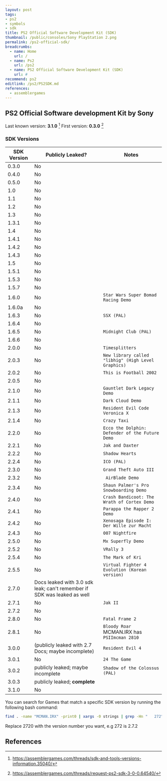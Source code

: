 ```yaml
---
layout: post
tags: 
- ps2
- symbols
- sdk
title: PS2 Official Software Development Kit (SDK)
thumbnail: /public/consoles/Sony PlayStation 2.png
permalink: /ps2-official-sdk/
breadcrumbs:
  - name: Home
    url: /
  - name: Ps2
    url: /ps2
  - name: PS2 Official Software Development Kit (SDK)
    url: #
recommend: ps2
editlink: /ps2/PS2SDK.md
references:
  - assemblergames
---
```


## PS2 Official Software development Kit by Sony

Last known version: **3.1.0** [^1]
First version: **0.3.0** [^2]

### SDK Versions

SDK Version | Publicly Leaked? | Notes
--- | --- | ---
0.3.0 | No | 
0.4.0 | No | 
0.5.0 | No | 
1.0 | No | 
1.1 | No | 
1.2 | No | 
1.3 | No | 
1.3.1 | No | 
1.4 | No | 
1.4.1 | No | 
1.4.2 | No | 
1.4.3 | No | 
1.5 | No | 
1.5.1 | No | 
1.5.3 | No | 
1.5.7 | No | 
1.6.0 | No | `Star Wars Super Bomad Racing Demo`
1.6.0a | No | 
1.6.3 | No | `SSX (PAL)`
1.6.4 | No | 
1.6.5 | No | `Midnight Club (PAL)`
1.6.6 | No | 
2.0.0 | No | `Timesplitters`
2.0.3 | No | `New library called "libhig" (High Level Graphics)`
2.0.2 | No | `This is Football 2002`
2.0.5 | No | 
2.1.0 | No | `Gauntlet Dark Legacy Demo`
2.1.1 | No | `Dark Cloud Demo`
2.1.3 | No | `Resident Evil Code Veronica X`
2.1.4 | No | `Crazy Taxi`
2.2.0 | No | `Ecco the Dolphin: Defender of the Future Demo`
2.2.1 | No | `Jak and Daxter`
2.2.2 | No | `Shadow Hearts`
2.2.4 | No | `ICO (PAL)`
2.3.0 | No | `Grand Theft Auto III`
2.3.2 | No | ` AirBlade Demo`
2.3.4 | No | `Shaun Palmer's Pro Snowboarding Demo`
2.4.0 | No | `Crash Bandicoot: The Wrath of Cortex Demo`
2.4.1 | No | `Parappa the Rapper 2 Demo `
2.4.2 | No | `Xenosaga Episode I: Der Wille zur Macht`
2.4.3 | No | `007 Nightfire`
2.5.0 | No | `Mx Superfly Demo`
2.5.2 | No | `VRally 3`
2.5.4 | No | `The Mark of Kri`
2.5.5 | No | `Virtual Fighter 4 Evolution (Korean version)`
2.7.0 | Docs leaked with 3.0 sdk leak; can't remember if SDK was leaked as well | 
2.7.1 | No | `Jak II`
2.7.2 | No | 
2.8.0 | No | `Fatal Frame 2`
2.8.1 | No | `Bloody Roar` MCMAN.IRX has `PSIImcman 2810`
3.0.0 | (publicly leaked with 2.7 Docs; maybe incomplete) | `Resident Evil 4`
3.0.1 | No | `24 The Game`
3.0.2 | publicly leaked; maybe incomplete | `Shadow of the Colossus (PAL)`
3.0.3 | publicly leaked; **complete** |
3.1.0 | No | 

You can search for Games that match a specific SDK version by running the following bash command:
```bash
find . -name "MCMAN.IRX" -print0 | xargs -0 strings | grep -Hn "   272"
```
Replace 2720 with the version number you want, e.g 272 is 2.7.2

## References
[^1]: https://assemblergames.com/threads/sdk-and-tools-versions-information.35040/
[^2]: https://assemblergames.com/threads/request-ps2-sdk-3-0-0.64540/
